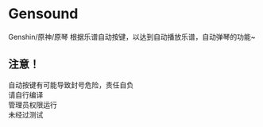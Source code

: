# Gensound
Genshin/原神/原琴 根据乐谱自动按键，以达到自动播放乐谱，自动弹琴的功能~

## 注意！
自动按键有可能导致封号危险，责任自负  
请自行编译  
管理员权限运行  
未经过测试 
